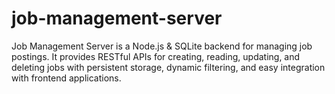 # job-management-server
Job Management Server is a Node.js &amp; SQLite backend for managing job postings. It provides RESTful APIs for creating, reading, updating, and deleting jobs with persistent storage, dynamic filtering, and easy integration with frontend applications.
